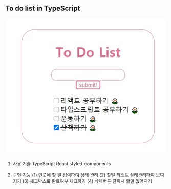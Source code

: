 ## To do list in TypeScript

![app](todolist-ts.jpg)

1. 사용 기술
   TypeScript
   React
   styled-components

2. 구현 기능
   (1) 인풋에 할 일 입력하여 상태 관리
   (2) 할일 리스트 상태관리하여 보여지기
   (3) 체크박스로 완료여부 체크하기
   (4) 삭제버튼 클릭시 할일 없어지기
